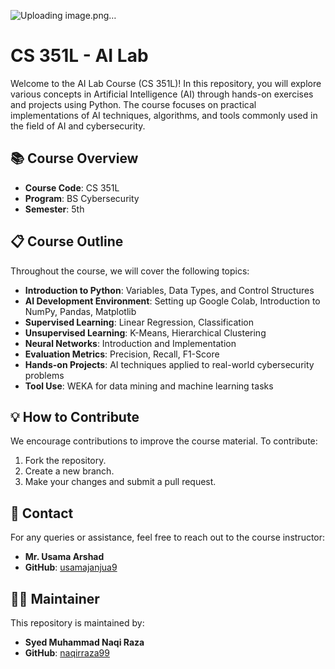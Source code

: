 ![Uploading image.png…]()


# CS 351L - AI Lab

Welcome to the AI Lab Course (CS 351L)! In this repository, you will explore various concepts in Artificial Intelligence (AI) through hands-on exercises and projects using Python. The course focuses on practical implementations of AI techniques, algorithms, and tools commonly used in the field of AI and cybersecurity.

## 📚 Course Overview
- **Course Code**: CS 351L
- **Program**: BS Cybersecurity
- **Semester**: 5th

## 📋 Course Outline
Throughout the course, we will cover the following topics:

- **Introduction to Python**: Variables, Data Types, and Control Structures
- **AI Development Environment**: Setting up Google Colab, Introduction to NumPy, Pandas, Matplotlib
- **Supervised Learning**: Linear Regression, Classification
- **Unsupervised Learning**: K-Means, Hierarchical Clustering
- **Neural Networks**: Introduction and Implementation
- **Evaluation Metrics**: Precision, Recall, F1-Score
- **Hands-on Projects**: AI techniques applied to real-world cybersecurity problems
- **Tool Use**: WEKA for data mining and machine learning tasks

## 💡 How to Contribute
We encourage contributions to improve the course material. To contribute:

1. Fork the repository.
2. Create a new branch.
3. Make your changes and submit a pull request.

## 📧 Contact
For any queries or assistance, feel free to reach out to the course instructor:

- **Mr. Usama Arshad**
- **GitHub**: [usamajanjua9](https://github.com/usamajanjua9)

## 🙋‍♂️ Maintainer
This repository is maintained by:

- **Syed Muhammad Naqi Raza**
- **GitHub**: [naqirraza99](https://github.com/naqirraza99)
